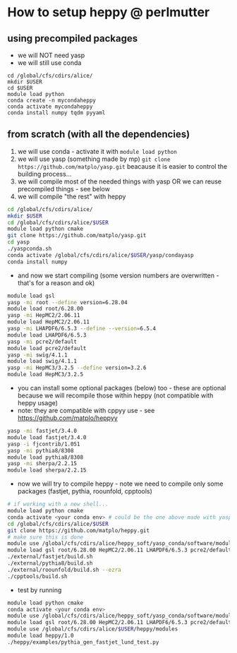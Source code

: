 # How to setup heppy @ perlmutter

## using precompiled packages

- we will NOT need yasp
- we will still use conda

```dotnetcli
cd /global/cfs/cdirs/alice/
mkdir $USER
cd $USER
module load python
conda create -n mycondaheppy
conda activate mycondaheppy
conda install numpy tqdm pyyaml
```

## from scratch (with all the dependencies)

1. we will use conda - activate it with `module load python`
1. we will use yasp (something made by mp) `git clone https://github.com/matplo/yasp.git` beacause it is easier to control the building process...
1. we will compile most of the needed things with yasp OR we can reuse precompiled things - see below
1. we will compile "the rest" with heppy

```bash
cd /global/cfs/cdirs/alice/
mkdir $USER
cd /global/cfs/cdirs/alice/$USER
module load python cmake
git clone https://github.com/matplo/yasp.git
cd yasp
./yaspconda.sh
conda activate /global/cfs/cdirs/alice/$USER/yasp/condayasp
conda install numpy
```

- and now we start compiling (some version numbers are overwritten - that's for a reason and ok)

```bash
module load gsl
yasp -mi root --define version=6.28.04
module load root/6.28.00
yasp -mi HepMC2/2.06.11
module load HepMC2/2.06.11
yasp -mi LHAPDF6/6.5.3 --define --version=6.5.4
module load LHAPDF6/6.5.3
yasp -mi pcre2/default
module load pcre2/default
yasp -mi swig/4.1.1
module load swig/4.1.1
yasp -mi HepMC3/3.2.5 --define version=3.2.6
module load HepMC3/3.2.5
```

- you can install some optional packages (below) too - these are optional because we will recompile those within heppy (not compatible with heppy usage)
- note: they are compatible with cppyy use - see <https://github.com/matplo/heppyy>

```bash
yasp -mi fastjet/3.4.0
module load fastjet/3.4.0
yasp -i fjcontrib/1.051
yasp -mi pythia8/8308
module load pythia8/8308
yasp -mi sherpa/2.2.15
module load sherpa/2.2.15
```

- now we will try to compile heppy - note we need to compile only some packages (fastjet, pythia, roounfold, cpptools)
```bash
# if working with a new shell...
module load python cmake
conda activate <your conda env> # could be the one above made with yaspconda.sh
cd /global/cfs/cdirs/alice/$USER
git clone https://github.com/matplo/heppy.git
# make sure this is done
module use /global/cfs/cdirs/alice/heppy_soft/yasp_conda/software/modules
module load gsl root/6.28.00 HepMC2/2.06.11 LHAPDF6/6.5.3 pcre2/default swig/4.1.1 HepMC3/3.2.5
./external/fastjet/build.sh
./external/pythia8/build.sh
./external/roounfold/build.sh --ezra
./cpptools/build.sh
```

- test by running
```bash
module load python cmake
conda activate <your conda env>
module use /global/cfs/cdirs/alice/heppy_soft/yasp_conda/software/modules
module load gsl root/6.28.00 HepMC2/2.06.11 LHAPDF6/6.5.3 pcre2/default swig/4.1.1 HepMC3/3.2.5
module use /global/cfs/cdirs/alice/$USER/heppy/modules
module load heppy/1.0
./heppy/examples/pythia_gen_fastjet_lund_test.py
```
